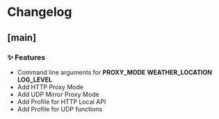 # Changelog

## [main]

###  ✨ Features
- Command line arguments for __PROXY_MODE__ __WEATHER_LOCATION__ __LOG_LEVEL__
- Add HTTP Proxy Mode
- Add UDP Mirror Proxy Mode
- Add Profile for HTTP Local API
- Add Profile for UDP functions




